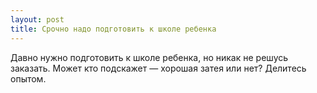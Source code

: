 ```yaml
---
layout: post 
title: Срочно надо подготовить к школе ребенка 
--- 
```

Давно нужно подготовить к школе ребенка, но никак не решусь заказать. Может кто подскажет — хорошая затея или нет? Делитесь опытом.